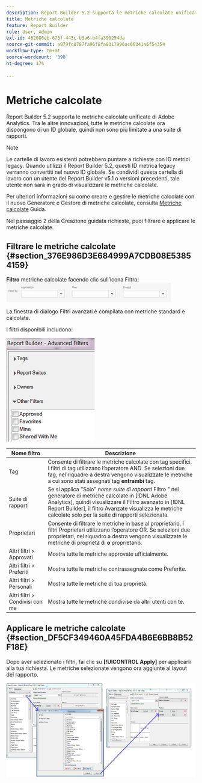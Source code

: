 ```yaml
---
description: Report Builder 5.2 supporta le metriche calcolate unificate di Adobe Analytics. Tra le altre innovazioni, tutte le metriche calcolate ora dispongono di un ID globale, quindi non sono più limitate a una suite di rapporti.
title: Metriche calcolate
feature: Report Builder
role: User, Admin
exl-id: 462086eb-675f-443c-b3a6-b4fa390254da
source-git-commit: a979fc8787fa96f8fa8317996ac66341a6f54354
workflow-type: tm+mt
source-wordcount: '398'
ht-degree: 17%

---
```


# Metriche calcolate

Report Builder 5.2 supporta le metriche calcolate unificate di Adobe Analytics. Tra le altre innovazioni, tutte le metriche calcolate ora dispongono di un ID globale, quindi non sono più limitate a una suite di rapporti.

>[!NOTE]
>
>Le cartelle di lavoro esistenti potrebbero puntare a richieste con ID metrici legacy. Quando utilizzi il Report Builder 5.2, questi ID metrica legacy verranno convertiti nel nuovo ID globale. Se condividi questa cartella di lavoro con un utente del Report Builder v5.1 o versioni precedenti, tale utente non sarà in grado di visualizzare le metriche calcolate.

Per ulteriori informazioni su come creare e gestire le metriche calcolate con il nuovo Generatore e Gestore di metriche calcolate, consulta [Metriche calcolate](https://experienceleague.adobe.com/docs/analytics/components/calculated-metrics/cm-overview.html) Guida.

Nel passaggio 2 della Creazione guidata richieste, puoi filtrare e applicare le metriche calcolate.

## Filtrare le metriche calcolate {#section_376E986D3E684999A7CDB08E53854159}

**Filtro** metriche calcolate facendo clic sull’icona Filtro:  ![Schermata delle opzioni del filtro che mostra i campi Applicazione, Utente e Progetto.](/help/admin/admin/assets/filter.png)

La finestra di dialogo Filtri avanzati è compilata con metriche standard e calcolate.

I filtri disponibili includono:

![Schermata che mostra le opzioni Advanced Filters descritte nella tabella seguente.](assets/advanced_filters.png)

| Nome filtro | Descrizione |
|---|---|
| Tag | Consente di filtrare le metriche calcolate con tag specifici. I filtri di tag utilizzano l’operatore AND. Se selezioni due tag, nel riquadro a destra vengono visualizzate le metriche a cui sono stati assegnati tag **entrambi** tag. |
| Suite di rapporti | Se si applica &quot;Solo&quot; *nome suite di rapporti* Filtro &quot; nel generatore di metriche calcolate in [!DNL Adobe Analytics], quindi visualizzare il Filtro avanzato in [!DNL Report Builder], il filtro Avanzate visualizza le metriche calcolate solo per la suite di rapporti selezionata. |
| Proprietari | Consente di filtrare le metriche in base al proprietario. I filtri Proprietari utilizzano l’operatore OR. Se selezioni due proprietari, nel riquadro a destra vengono visualizzate le metriche di proprietà di **o** proprietario. |
| Altri filtri > Approvati | Mostra tutte le metriche approvate ufficialmente. |
| Altri filtri > Preferiti | Mostra tutte le metriche contrassegnate come Preferite. |
| Altri filtri > Personali | Mostra tutte le metriche di tua proprietà. |
| Altri filtri > Condivisi con me | Mostra tutte le metriche condivise da altri utenti con te. |

## Applicare le metriche calcolate {#section_DF5CF349460A45FDA4B6E6BB8B52F18E}

Dopo aver selezionato i filtri, fai clic su **[!UICONTROL Apply]** per applicarli alla tua richiesta. Le metriche selezionate vengono ora aggiunte al layout del rapporto.

![Schermata che mostra il Passaggio 2 della Creazione guidata richieste: Totali sito che punta alla finestra Filtri avanzati e metriche di rapporto applicate.](assets/filtering_for_metric.png)
